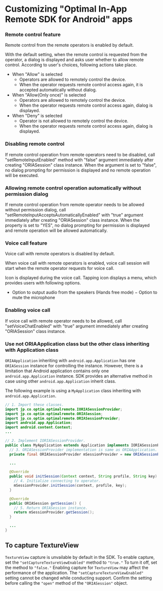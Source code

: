 # Customizing "Optimal In-App Remote SDK for Android" apps

### Remote control feature
Remote control from the remote operators is enabled by default.

With the default setting, when the remote control is requested from the operator, a dialog is displayed and asks user whether to allow remote control. According to user's choices, following actions take place.

 - When "Allow" is selected
     - Operators are allowed to remotely control the device.
     - When the operator requests remote control access again, it is accepted automatically without dialog.
 - When "Allow(Only once)" is selected
     - Operators are allowed to remotely control the device.
     - When the operator requests remote control access again, dialog is displayed.
 - When "Deny" is selected
     - Operator is not allowed to remotely control the device.
     - When the operator requests remote control access again, dialog is displayed.

### Disabling remote control
If remote control operation from remote operators need to be disabled, call "setRemoteInputEnabled" method with "false" argument immediately after creating "ORIASession" class instance.
When the argument is set to "false", no dialog prompting for permission is displayed and no remote operation will be executed.

### Allowing remote control operation automatically without permission dialog
If remote control operation from remote operator needs to be allowed without permission dialog, call "setRemoteInputAcceptsAutomaticallyEnabled" with "true" argument immediately after creating "ORIASession" class instance. When the property is set to "YES", no dialog prompting for permission is displayed and remote operation will be allowed automatically.

### Voice call feature
Voice call with remote operators is disabled by default.

When voice call with remote operators is enabled, voice call session will start when the remote operator requests for voice call.

Icon is displayed during the voice call. Tapping icon displays a menu, which provides users with following options.

 - Option to output audio from the speakers (Hands free mode)
 − Option to mute the microphone

### Enabling voice call
If voice call with remote operator needs to be allowed, call "setVoiceChatEnabled" with "true" argument immediately after creating "ORIASession" class instance.

### Use not ORIAApplication class but the other class inheriting with Application class
`ORIAApplication` inheriting with `android.app.Application` has one `ORIASession` instance for controlling the instance.
However, there is a limitation that Android application contains only one `android.app.Application` instance.
SDK provides an alternative method in case using other `android.app.Application` inherit class.

The following example is using a `MyApplication` class inheriting with `android.app.Application`.

```MyApplication.java
// 1. Import these classes.
import jp.co.optim.optimalremote.IORIASessionProvider;
import jp.co.optim.optimalremote.ORIASession;
import jp.co.optim.optimalremote.ORIASessionProvider;
import android.app.Application;
import android.content.Context;
...

// 2. Implement IORIASessionProvider.
public class MyApplication extends Application implements IORIASessionProvider {
  // 3. ORIASessionProvider implementation is same as ORIAApplication.
  private final ORIASessionProvider mSessionProvider = new ORIASessionProvider();

  ...

  @Override
  public void initSession(Context context, String profile, String key) {
    // 4. Initialize connecting to operator.
    mSessionProvider.initSession(context, profile, key);
  }

  @Override
  public ORIASession getSession() {
    // 5. Return ORIASession instance.
    return mSessionProvider.getSession();
  }

  ...
}

```

## To capture TextureView

`TextureView` capture is unvailable by default in the SDK. To enable capture, set the `"setCaptureTextureViewEnabled"` method to `"true."` To turn it off, set the method to `"false."`
Enabling capture for `TextureView` may affect the performance of the application.
The `"setCaptureTextureViewEnabled"` setting cannot be changed while conducting support. Confirm the setting before calling the `"open"` method of the `"ORIASession"` object.
